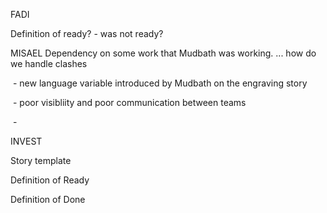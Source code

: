 FADI 

Definition of ready? - was not ready?

MISAEL
Dependency on some work that Mudbath was working. ... how do we handle clashes

 \- new language variable introduced by Mudbath on the engraving story

 \- poor visibliity and poor communication between teams

 - 

INVEST

Story template

Definition of Ready

Definition of Done